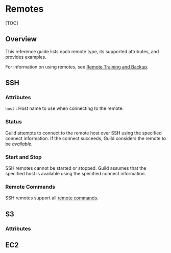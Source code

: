 # Remotes

[TOC]

## Overview

This reference guide lists each remote type, its supported attributes,
and provides examples.

For information on using remotes, see [Remote Training and
Backup](../guides/remote.md).

## SSH

### Attributes

`host`
: Host name to use when connecting to the remote.

### Status

Guild attempts to connect to the remote host over SSH using the
specified connect information. If the connect succeeds, Guild
considers the remote to be *available*.

### Start and Stop

SSH remotes cannot be started or stopped. Guild assumes that the
specified host is available using the specified connect information.

### Remote Commands

SSH remotes support all [remote
commands](../guides/remote.md#remote-commands).

## S3

### Attributes


## EC2
